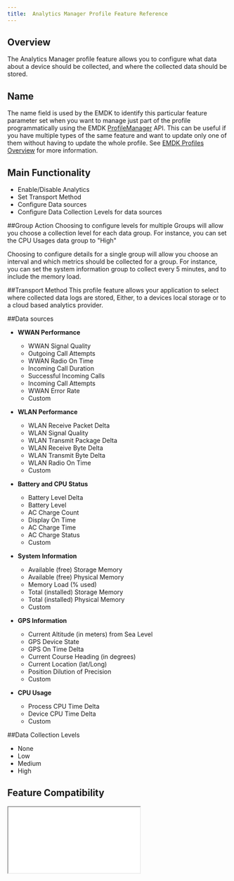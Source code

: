 ```yaml
---
title:  Analytics Manager Profile Feature Reference
---
```


## Overview

The Analytics Manager profile feature allows you to configure what data about a device should be collected, and where the collected data should be stored.

## Name
The name field is used by the EMDK to identify this particular feature parameter set when you want to manage just part of the profile programmatically using the EMDK [ProfileManager](../../../api/core/ProfileManager) API. This can be useful if you have multiple types of the same feature and want to update only one of them without having to update the whole profile. See [EMDK Profiles Overview](../usingwizard) for more information.

## Main Functionality

* Enable/Disable Analytics 
* Set Transport Method
* Configure Data sources
* Configure Data Collection Levels for data sources

##Group Action
Choosing to configure levels for multiple Groups will allow you choose a collection level for each data group. For instance, you can set the CPU Usages data group to "High" 

Choosing to configure details for a single group will allow you choose an interval and which metrics should be collected for a group. For instance, you can set the system information group to collect every 5 minutes, and to include the memory load.

##Transport Method
This profile feature allows your application to select where collected data logs are stored, Either, to a devices local storage or to a cloud based analytics provider.

##Data sources
  * **WWAN Performance**
    * WWAN Signal Quality
    * Outgoing Call Attempts
    * WWAN Radio On Time
    * Incoming Call Duration
    * Successful Incoming Calls
    * Incoming Call Attempts
    * WWAN Error Rate
    * Custom


  * **WLAN Performance**	
    * WLAN Receive Packet Delta
    * WLAN Signal Quality
    * WLAN Transmit Package Delta
    * WLAN Receive Byte Delta
    * WLAN Transmit Byte Delta
    * WLAN Radio On Time
    * Custom


  * **Battery and CPU Status**	
    * Battery Level Delta
    * Battery Level
    * AC Charge Count
    * Display On Time
    * AC Charge Time
    * AC Charge Status
    * Custom

  * **System Information**	
    * Available (free) Storage Memory
    * Available (free) Physical Memory
    * Memory Load (% used) 
    * Total (installed) Storage Memory
    * Total (installed) Physical Memory
    * Custom


  * **GPS Information**
    * Current Altitude (in meters) from Sea Level
    * GPS Device State
    * GPS On Time Delta
    * Current Course Heading (in degrees)
    * Current Location (lat/Long)
    * Position Dilution of Precision
    * Custom

  * **CPU Usage**
    * Process CPU Time Delta
    * Device CPU Time Delta
    * Custom

  
##Data Collection Levels
  * None	
  * Low	
  * Medium	
  * High 


## Feature Compatibility
<iframe src="compare.html#mx=4.3&csp=AnalyticsMgr&os=All&embed=true"></iframe> 

